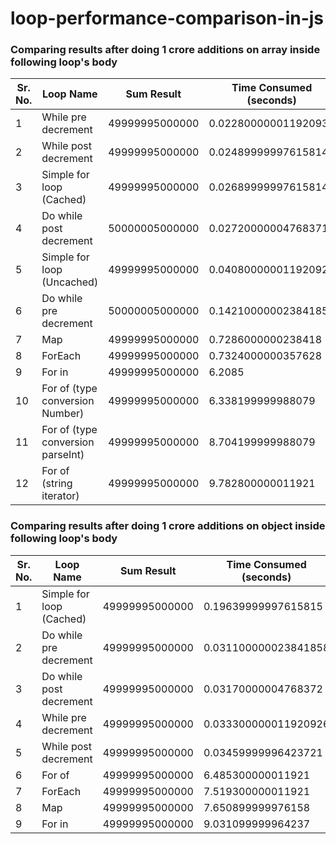 ﻿# loop-performance-comparison-in-js

### Comparing results after doing 1 crore additions on array inside following loop's body

Sr. No. | Loop Name | Sum Result | Time Consumed (seconds)
--------|-----------|------------|------------------------
1 | While pre decrement | 49999995000000 |  0.02280000001192093
2 | While post decrement | 49999995000000 |  0.024899999976158143
3 | Simple for loop (Cached) | 49999995000000 | 0.02689999997615814
4 | Do while post decrement | 50000005000000 |  0.027200000047683717
5 | Simple for loop (Uncached) | 49999995000000 |  0.040800000011920926
6 | Do while pre decrement | 50000005000000 |  0.14210000002384185
7 | Map | 49999995000000 |  0.7286000000238418
8 | ForEach | 49999995000000 |  0.7324000000357628
9 | For in  | 49999995000000 | 6.2085
10 | For of (type conversion Number) | 49999995000000 | 6.338199999988079
11 | For of (type conversion parseInt) | 49999995000000 | 8.704199999988079
12 | For of (string iterator) | 49999995000000 | 9.782800000011921

### Comparing results after doing 1 crore additions on object inside following loop's body

Sr. No. | Loop Name | Sum Result | Time Consumed (seconds)
--------|-----------|------------|------------------------
1 | Simple for loop (Cached) | 49999995000000 | 0.19639999997615815
2 | Do while pre decrement | 49999995000000 | 0.031100000023841858
3 | Do while post decrement | 49999995000000 |  0.03170000004768372
4 | While pre decrement | 49999995000000 |  0.033300000011920926
5 | While post decrement | 49999995000000 |  0.03459999996423721
6 | For of | 49999995000000 | 6.485300000011921
7 | ForEach | 49999995000000 |  7.519300000011921
8 | Map | 49999995000000 | 7.650899999976158
9 | For in  | 49999995000000 | 9.031099999964237

